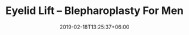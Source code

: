 ---
title: "Eyelid Lift – Blepharoplasty For Men"
description: "this isEyelid Lift – Blepharoplasty For Men Surgery in Chicago meta description"
date: 2019-02-18T13:25:37+06:00
image: "images/procedure/formen/eyelid-lift-formen-card.webp"
imageAlt: "images/procedure/formen/eyelid-lift-formen-card.jpg"
altText: "eyelid lift plastic surgery for men Chicago"
cardTitle: "Eyelid Lift – Blepharoplasty For Men"
cardContent: "Eyelid Lift – Blepharoplasty For Men"
Cardlink: "/face/eyelid-lift"
---